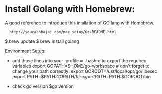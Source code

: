 # Install Golang with Homebrew:

  A good reference to introduce this intallation of GO lang with Homebrew.

      http://sourabhbajaj.com/mac-setup/Go/README.html

  $ brew update
  $ brew install golang

  Environment Setup:
  - add those lines into your .profile or .bashrc to export the required variables
	export GOPATH=$HOME/go-workspace # don't forget to change your path correctly!
	export GOROOT=/usr/local/opt/go/libexec
	export PATH=$PATH:$GOPATH/bin
	export PATH=$PATH:$GOROOT/bin

  - check go version
    $go version
